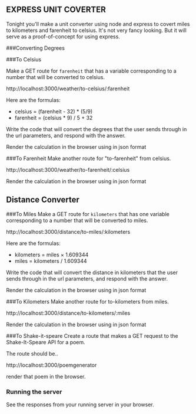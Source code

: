 ## EXPRESS UNIT COVERTER

Tonight you'll make a unit converter using node and express to covert miles to kilometers and farenheit to celsius. It's not very fancy looking. But it will serve as a proof-of-concept for using express.

###Converting Degrees

###To Celsius

Make a GET route for `farenheit` that has a variable corresponding to a number that will be converted to celsius.

http://localhost:3000/weather/to-celsius/:farenheit
 
Here are the formulas:

-  celsius = (farenheit - 32) * (5/9)
-  farenheit = (celsius * 9) / 5 + 32

Write the code that will convert the degrees that the user sends through in the url parameters, and respond with the answer. 

Render the calculation in the browser using in json format

###To Farenheit
Make another route for "to-farenheit" from celsius.  

http://localhost:3000/weather/to-farenheit/:celsius

Render the calculation in the browser using in json format

## Distance Converter

###To Miles
Make a GET route for `kilometers` that has one variable corresponding to a number that will be converted to miles. 

http://localhost:3000/distance/to-miles/:kilometers

Here are the formulas:

-  kilometers = miles × 1.609344
-  miles = kilometers / 1.609344


Write the code that will convert the distance in kilometers that the user sends through in the url parameters, and respond with the answer. 

Render the calculation in the browser using in json format

###To Kilometers
Make another route for to-kilometers from miles.

http://localhost:3000/distance/to-kilometers/:miles

Render the calculation in the browser using in json format

###To Shake-it-speare
Create a route that makes a GET request to the Shake-It-Speare API for a poem.

The route should be..

http://localhost:3000/poemgenerator

render that poem in the browser.

### Running the server

See the responses from your running server in your browser.

